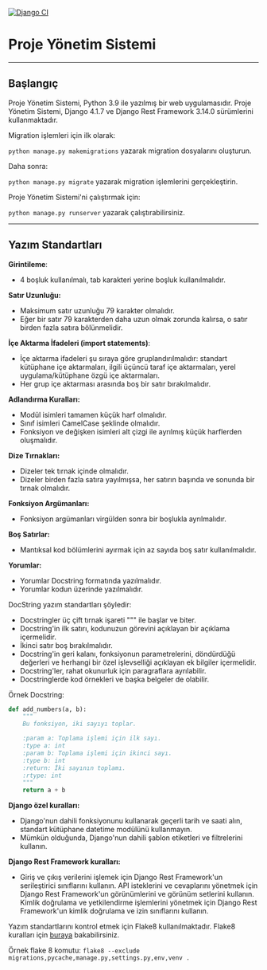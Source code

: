 [![Django CI](https://github.com/omursahin/project_system/actions/workflows/django.yml/badge.svg)](https://github.com/omursahin/project_system/actions/workflows/django.yml)


# Proje Yönetim Sistemi
___
## Başlangıç
Proje Yönetim Sistemi, Python 3.9 ile yazılmış bir web uygulamasıdır. Proje Yönetim Sistemi, Django 4.1.7 ve Django Rest Framework 3.14.0 sürümlerini kullanmaktadır.

Migration işlemleri için ilk olarak:

`python manage.py makemigrations` yazarak migration dosyalarını oluşturun.

Daha sonra:

`python manage.py migrate` yazarak migration işlemlerini gerçekleştirin.

Proje Yönetim Sistemi'ni çalıştırmak için:

`python manage.py runserver` yazarak çalıştırabilirsiniz.


___
## Yazım Standartları

**Girintileme**:
* 4 boşluk kullanılmalı, tab karakteri yerine boşluk kullanılmalıdır.

**Satır Uzunluğu:** 

* Maksimum satır uzunluğu 79 karakter olmalıdır.
* Eğer bir satır 79 karakterden daha uzun olmak zorunda kalırsa, o satır birden fazla satıra bölünmelidir.

**İçe Aktarma İfadeleri (import statements)**:

* İçe aktarma ifadeleri şu sıraya göre gruplandırılmalıdır: standart kütüphane içe aktarmaları, ilgili üçüncü taraf içe aktarmaları, yerel uygulama/kütüphane özgü içe aktarmaları.
* Her grup içe aktarması arasında boş bir satır bırakılmalıdır.

**Adlandırma Kuralları:**

* Modül isimleri tamamen küçük harf olmalıdır.
* Sınıf isimleri CamelCase şeklinde olmalıdır.
* Fonksiyon ve değişken isimleri alt çizgi ile ayrılmış küçük harflerden oluşmalıdır.

**Dize Tırnakları:**

* Dizeler tek tırnak içinde olmalıdır.
* Dizeler birden fazla satıra yayılmışsa, her satırın başında ve sonunda bir tırnak olmalıdır.

**Fonksiyon Argümanları:**

* Fonksiyon argümanları virgülden sonra bir boşlukla ayrılmalıdır.

**Boş Satırlar:**

* Mantıksal kod bölümlerini ayırmak için az sayıda boş satır kullanılmalıdır.

**Yorumlar:**

* Yorumlar Docstring formatında yazılmalıdır.
* Yorumlar kodun üzerinde yazılmalıdır.

DocString yazım standartları şöyledir:
* Docstringler üç çift tırnak işareti """ ile başlar ve biter.
* Docstring'in ilk satırı, kodunuzun görevini açıklayan bir açıklama içermelidir.
* İkinci satır boş bırakılmalıdır.
* Docstring'in geri kalanı, fonksiyonun parametrelerini, döndürdüğü değerleri ve herhangi bir özel işlevselliği açıklayan ek bilgiler içermelidir.
* Docstring'ler, rahat okunurluk için paragraflara ayrılabilir.
* Docstringlerde kod örnekleri ve başka belgeler de olabilir.

Örnek Docstring:

```python
def add_numbers(a, b):
    """
    Bu fonksiyon, iki sayıyı toplar.

    :param a: Toplama işlemi için ilk sayı.
    :type a: int
    :param b: Toplama işlemi için ikinci sayı.
    :type b: int
    :return: İki sayının toplamı.
    :rtype: int
    """
    return a + b
```

**Django özel kuralları:**

* Django'nun dahili fonksiyonunu kullanarak geçerli tarih ve saati alın, standart kütüphane datetime modülünü kullanmayın.
* Mümkün olduğunda, Django'nun dahili şablon etiketleri ve filtrelerini kullanın.

**Django Rest Framework kuralları:**

* Giriş ve çıkış verilerini işlemek için Django Rest Framework'un serileştirici sınıflarını kullanın.
API isteklerini ve cevaplarını yönetmek için Django Rest Framework'un görünümlerini ve görünüm setlerini kullanın.
Kimlik doğrulama ve yetkilendirme işlemlerini yönetmek için Django Rest Framework'un kimlik doğrulama ve izin sınıflarını kullanın.

Yazım standartlarını kontrol etmek için Flake8 kullanılmaktadır. 
Flake8 kuralları için [buraya](http://flake8.pycqa.org/en/latest/user/error-codes.html) bakabilirsiniz.

Örnek flake 8 komutu:
`flake8 --exclude migrations,pycache,manage.py,settings.py,env,venv .`
